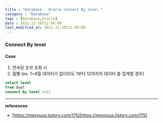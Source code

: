 ```yaml
---
title : "Database - Oracle Connect By level "
category : "Database"
tags : [Database,Oracle]
date : 2021-12-10T12:00:00
last_modified_at: 2021-12-10T12:00:00
---
```


### Connect By level

####  Case

1. 연속된 숫자 조회 시
2. 월별 (ex. 1~4월 데이터가 없더라도 1부터 12까지의 데이터 를 집계할 경우)

```sql
select level
from dual
connect by level <=12
```




----
**references**

- [https://meyouus.tistory.com/175](https://meyouus.tistory.com/175)